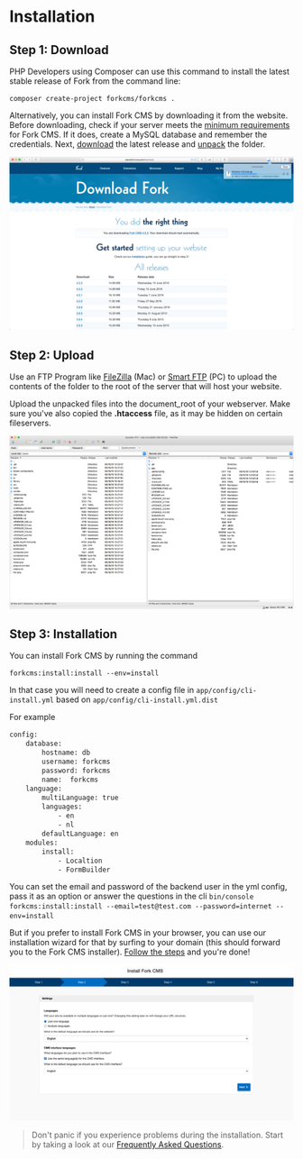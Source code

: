# Installation

## Step 1: Download

PHP Developers using Composer can use this command to install the latest stable release of Fork from the command line:

    composer create-project forkcms/forkcms .

Alternatively, you can install Fork CMS by downloading it from the website.
Before downloading, check if your server meets the [minimum requirements](03.%20minimum_requirements.md) for
Fork CMS. If it does, create a MySQL database and remember the credentials. Next,
[download](http://www.fork-cms.com/download) the latest release and
[unpack](http://en.wikipedia.org/wiki/Tar_%28file_format%29) the folder.

![Download started](./assets/started_download.png)

## Step 2: Upload

Use an FTP Program like [FileZilla](https://filezilla-project.org/) (Mac) or [Smart FTP](http://www.smartftp.com/)
(PC) to upload the contents of the folder to the root of the server that will host your website.

Upload the unpacked files into the document_root of your webserver. Make sure you've also copied the
**.htaccess** file, as it may be hidden on certain fileservers.

![Upload started](./assets/started_upload.png)

## Step 3: Installation

You can install Fork CMS by running the command

    forkcms:install:install --env=install

In that case you will need to create a config file in `app/config/cli-install.yml` based on `app/config/cli-install.yml.dist`

For example

    config:
        database:
            hostname: db
            username: forkcms
            password: forkcms
            name:  forkcms
        language:
            multiLanguage: true
            languages:
                - en
                - nl
            defaultLanguage: en
        modules:
            install:
                - Localtion
                - FormBuilder

You can set the email and password of the backend user in the yml config, pass it as an option or answer the questions in the cli
`bin/console forkcms:install:install --email=test@test.com --password=internet --env=install`

But if you prefer to install Fork CMS in your browser, you can use our installation wizard for that by surfing to your domain (this should forward you to the Fork CMS installer).
[Follow the steps](02.%20installation_wizard.md) and you're done!

![Installation started](./assets/started_install.png)

> Don't panic if you experience problems during the installation. Start by taking a look at our
[Frequently Asked Questions](08.%20faq.md).

